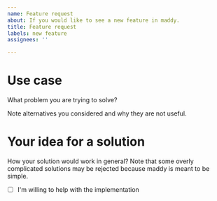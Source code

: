 ```yaml
---
name: Feature request
about: If you would like to see a new feature in maddy.
title: Feature request
labels: new feature
assignees: ''

---
```


# Use case

What problem you are trying to solve?

Note alternatives you considered and why they are not useful.

# Your idea for a solution

How your solution would work in general?
Note that some overly complicated solutions may be rejected because maddy is meant to be simple.

- [ ] I'm willing to help with the implementation
